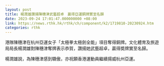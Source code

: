 ```yaml
---
layout: post
title: 楊潤雄讚揚陳穗津武藝超卓　贏得亞運銅牌實至名歸
date: 2023-09-24 17:01:47.000000000 +08:00
link: https://news.rthk.hk/rthk/ch/component/k2/1719810-20230924.htm
categories: rthk
---
```


港隊陳穗津在杭州亞運女子「太極拳太極劍全能」項目奪得銅牌。文化體育及旅遊局局長楊潤雄對陳穗津奪牌表示恭賀，讚揚她武藝超卓，贏得奬牌實至名歸。

楊潤雄說，為陳穗津感到驕傲，亦祝願香港運動員繼續揚威杭州亞運。
